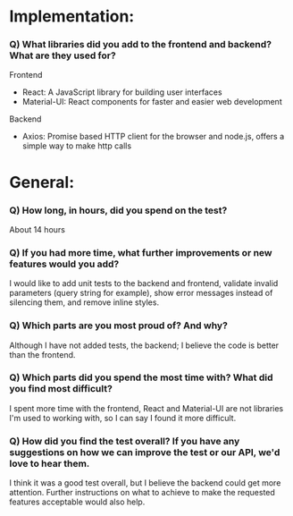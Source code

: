 # Implementation:

### Q) What libraries did you add to the frontend and backend? What are they used for?

Frontend
  - React: A JavaScript library for building user interfaces
  - Material-UI: React components for faster and easier web development

Backend
  - Axios: Promise based HTTP client for the browser and node.js, offers a simple way to make http calls

# General:

### Q) How long, in hours, did you spend on the test?

About 14 hours

### Q) If you had more time, what further improvements or new features would you add?

I would like to add unit tests to the backend and frontend, validate invalid parameters (query string for example), show error messages instead of silencing them, and remove inline styles.

### Q) Which parts are you most proud of? And why?

Although I have not added tests, the backend; I believe the code is better than the frontend.

### Q) Which parts did you spend the most time with? What did you find most difficult?

I spent more time with the frontend, React and Material-UI are not libraries I'm used to working with, so I can say I found it more difficult.

### Q) How did you find the test overall? If you have any suggestions on how we can improve the test or our API, we'd love to hear them.

I think it was a good test overall, but I believe the backend could get more attention. Further instructions on what to achieve to make the requested features acceptable would also help.
